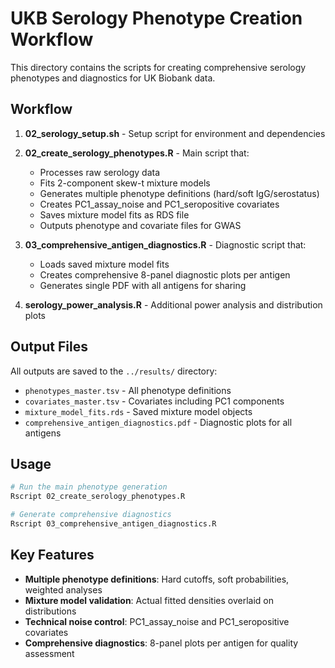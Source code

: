 # UKB Serology Phenotype Creation Workflow

This directory contains the scripts for creating comprehensive serology phenotypes and diagnostics for UK Biobank data.

## Workflow

1. **02_serology_setup.sh** - Setup script for environment and dependencies
2. **02_create_serology_phenotypes.R** - Main script that:
   - Processes raw serology data
   - Fits 2-component skew-t mixture models
   - Generates multiple phenotype definitions (hard/soft IgG/serostatus)
   - Creates PC1_assay_noise and PC1_seropositive covariates
   - Saves mixture model fits as RDS file
   - Outputs phenotype and covariate files for GWAS

3. **03_comprehensive_antigen_diagnostics.R** - Diagnostic script that:
   - Loads saved mixture model fits
   - Creates comprehensive 8-panel diagnostic plots per antigen
   - Generates single PDF with all antigens for sharing

4. **serology_power_analysis.R** - Additional power analysis and distribution plots

## Output Files

All outputs are saved to the `../results/` directory:
- `phenotypes_master.tsv` - All phenotype definitions
- `covariates_master.tsv` - Covariates including PC1 components
- `mixture_model_fits.rds` - Saved mixture model objects
- `comprehensive_antigen_diagnostics.pdf` - Diagnostic plots for all antigens

## Usage

```bash
# Run the main phenotype generation
Rscript 02_create_serology_phenotypes.R

# Generate comprehensive diagnostics
Rscript 03_comprehensive_antigen_diagnostics.R
```

## Key Features

- **Multiple phenotype definitions**: Hard cutoffs, soft probabilities, weighted analyses
- **Mixture model validation**: Actual fitted densities overlaid on distributions
- **Technical noise control**: PC1_assay_noise and PC1_seropositive covariates
- **Comprehensive diagnostics**: 8-panel plots per antigen for quality assessment 